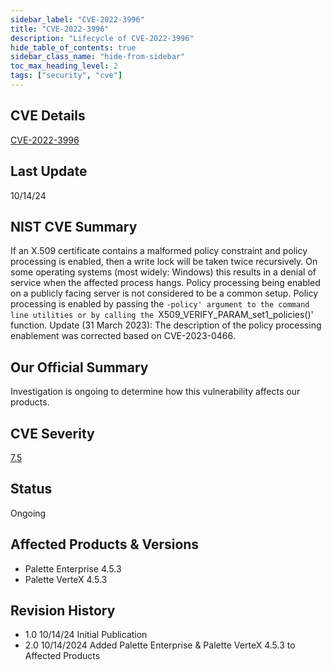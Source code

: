 ```yaml
---
sidebar_label: "CVE-2022-3996"
title: "CVE-2022-3996"
description: "Lifecycle of CVE-2022-3996"
hide_table_of_contents: true
sidebar_class_name: "hide-from-sidebar"
toc_max_heading_level: 2
tags: ["security", "cve"]
---
```


## CVE Details

[CVE-2022-3996](https://nvd.nist.gov/vuln/detail/CVE-2022-3996)

## Last Update

10/14/24

## NIST CVE Summary

If an X.509 certificate contains a malformed policy constraint and policy processing is enabled, then a write lock will
be taken twice recursively. On some operating systems (most widely: Windows) this results in a denial of service when
the affected process hangs. Policy processing being enabled on a publicly facing server is not considered to be a common
setup. Policy processing is enabled by passing the
`-policy' argument to the command line utilities or by calling the `X509_VERIFY_PARAM_set1_policies()' function. Update
(31 March 2023): The description of the policy processing enablement was corrected based on CVE-2023-0466.

## Our Official Summary

Investigation is ongoing to determine how this vulnerability affects our products.

## CVE Severity

[7.5](https://nvd.nist.gov/vuln/detail/CVE-2022-3996)

## Status

Ongoing

## Affected Products & Versions

- Palette Enterprise 4.5.3
- Palette VerteX 4.5.3

## Revision History

- 1.0 10/14/24 Initial Publication
- 2.0 10/14/2024 Added Palette Enterprise & Palette VerteX 4.5.3 to Affected Products
